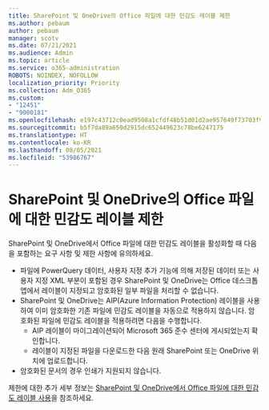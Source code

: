 ```yaml
---
title: SharePoint 및 OneDrive의 Office 파일에 대한 민감도 레이블 제한
ms.author: pebaum
author: pebaum
manager: scotv
ms.date: 07/21/2021
ms.audience: Admin
ms.topic: article
ms.service: o365-administration
ROBOTS: NOINDEX, NOFOLLOW
localization_priority: Priority
ms.collection: Adm_O365
ms.custom:
- "12451"
- "9000181"
ms.openlocfilehash: e197c43712c0ead9508a1cfdf48b51d01d2ae957649f73703f9c33733e332bf5
ms.sourcegitcommit: b5f7da89a650d2915dc652449623c78be6247175
ms.translationtype: HT
ms.contentlocale: ko-KR
ms.lasthandoff: 08/05/2021
ms.locfileid: "53986767"
---
```

# <a name="limitations-for-sensitivity-labels-for-office-files-in-sharepoint-and-onedrive"></a>SharePoint 및 OneDrive의 Office 파일에 대한 민감도 레이블 제한

SharePoint 및 OneDrive에서 Office 파일에 대한 민감도 레이블을 활성화할 때 다음을 포함하는 요구 사항 및 제한 사항에 유의하세요.

- 파일에 PowerQuery 데이터, 사용자 지정 추가 기능에 의해 저장된 데이터 또는 사용자 지정 XML 부분이 포함된 경우 SharePoint 및 OneDrive는 Office 데스크톱 앱에서 레이블이 지정되고 암호화된 일부 파일을 처리할 수 없습니다.
- SharePoint 및 OneDrive는 AIP(Azure Information Protection) 레이블을 사용하여 이미 암호화한 기존 파일에 민감도 레이블을 자동으로 적용하지 않습니다. 암호화된 파일에 민감도 레이블을 적용하려면 다음을 수행합니다. 
    - AIP 레이블이 마이그레이션되어 Microsoft 365 준수 센터에 게시되었는지 확인합니다.
    - 레이블이 지정된 파일을 다운로드한 다음 원래 SharePoint 또는 OneDrive 위치에 업로드합니다.
- 암호화된 문서의 경우 인쇄가 지원되지 않습니다.

제한에 대한 추가 세부 정보는 [SharePoint 및 OneDrive에서 Office 파일에 대한 민감도 레이블 사용](/microsoft-365/compliance/sensitivity-labels-sharepoint-onedrive-files#limitations)을 참조하세요.
